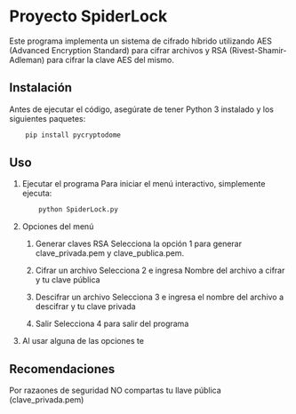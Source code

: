 # Proyecto SpiderLock
Este programa implementa un sistema de cifrado híbrido utilizando AES (Advanced Encryption Standard) para cifrar archivos y RSA (Rivest-Shamir-Adleman) para cifrar la clave AES del mismo.


 ## Instalación
Antes de ejecutar el código, asegúrate de tener Python 3 instalado y los siguientes paquetes:

```bash
    pip install pycryptodome
```

## Uso
1. Ejecutar el programa
    Para iniciar el menú interactivo, simplemente ejecuta:
    ```bash
        python SpiderLock.py
    ```

2. Opciones del menú
    1. Generar claves RSA
        Selecciona la opción 1 para generar clave_privada.pem y clave_publica.pem.

    2. Cifrar un archivo
        Selecciona 2 e ingresa Nombre del archivo a cifrar y tu clave pública

    3. Descifrar un archivo
        Selecciona 3 e ingresa el nombre del archivo a descifrar y tu clave privada

    4. Salir
        Selecciona 4 para salir del programa


3. Al usar alguna de las opciones te

## Recomendaciones
Por razaones de seguridad NO compartas tu llave pública (clave_privada.pem)

